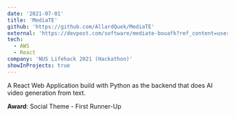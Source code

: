 ```yaml
---
date: '2021-07-01'
title: 'MediaTE'
github: 'https://github.com/AllardQuek/MediaTE'
external: 'https://devpost.com/software/mediate-bouafk?ref_content=user-portfolio&ref_feature=in_progress'
tech:
  - AWS
  - React
company: 'NUS Lifehack 2021 (Hackathon)'
showInProjects: true
---
```


A React Web Application build with Python as the backend that does AI video generation from text. 


**Award**: Social Theme - First Runner-Up